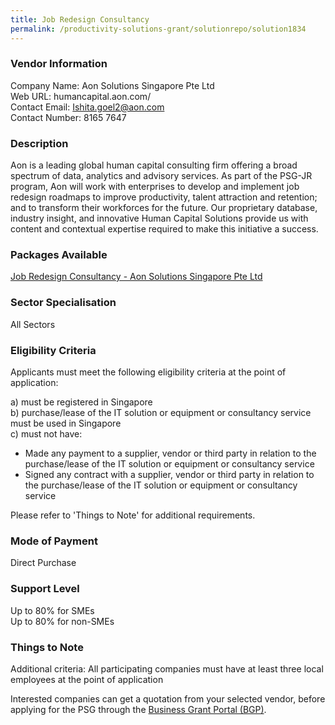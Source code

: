 ```yaml
---
title: Job Redesign Consultancy
permalink: /productivity-solutions-grant/solutionrepo/solution1834
---
```


### Vendor Information
Company Name: Aon Solutions Singapore Pte Ltd<br>Web URL: humancapital.aon.com/ <br>Contact Email: Ishita.goel2@aon.com <br>Contact Number: 8165 7647

### Description

Aon is a leading global human capital consulting firm offering a broad spectrum of data, analytics and advisory services. As part of the PSG-JR program, Aon will work with enterprises to develop and implement job redesign roadmaps to improve productivity, talent attraction and retention; and to transform their workforces for the future. Our proprietary database, industry insight, and innovative Human Capital Solutions provide us with content and contextual expertise required to make this initiative a success.

### Packages Available

<a href='https://www.gobusiness.gov.sg/images/psg/CaseStudybyAonSolutionsSingaporePteLtd.pdf' target='_blank'>Job Redesign Consultancy - Aon Solutions Singapore Pte Ltd</a><br/>

### Sector Specialisation

All Sectors

### Eligibility Criteria

Applicants must meet the following eligibility criteria at the point of application:

a) must be registered in Singapore <br>
b) purchase/lease of the IT solution or equipment or consultancy service must be used in Singapore <br>
c) must not have:
- Made any payment to a supplier, vendor or third party in relation to the purchase/lease of the IT solution or equipment or consultancy service
- Signed any contract with a supplier, vendor or third party in relation to the purchase/lease of the IT solution or equipment or consultancy service

Please refer to 'Things to Note' for additional requirements.

### Mode of Payment
Direct Purchase

### Support Level
Up to 80% for SMEs <br>
Up to 80% for non-SMEs

### Things to Note
Additional criteria: All participating companies must have at least three local employees at the point of application

Interested companies can get a quotation from your selected vendor, before applying for the PSG through the <a target='_blank' href='https://www.businessgrants.gov.sg/'>Business Grant Portal (BGP)</a>.
